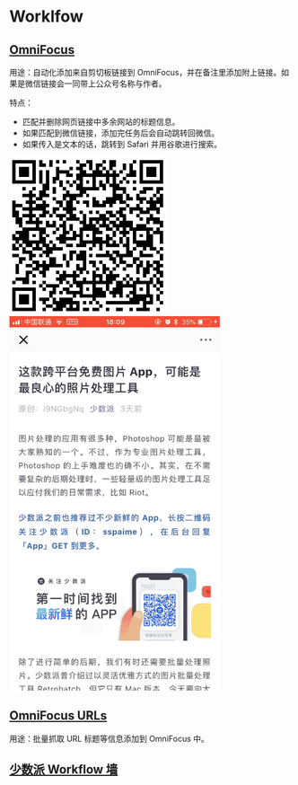 # Worklfow
## [OmniFocus](https://workflow.is/workflows/20e2800391254d0c8e9e4672891d99a3)
用途：自动化添加来自剪切板链接到 OmniFocus，并在备注里添加附上链接。如果是微信链接会一同带上公众号名称与作者。

特点：
- 匹配并删除网页链接中多余网站的标题信息。
- 如果匹配到微信链接，添加完任务后会自动跳转回微信。
- 如果传入是文本的话，跳转到 Safari 并用谷歌进行搜索。

![](/Workflow/PIC/OmniFocus.png)
<img src="/Workflow/PIC/OmniFocus.gif" width="375" height="667"/>

## [OmniFocus URLs](https://workflow.is/workflows/5a10a486d9834efb83ac13c581720391)
用途：批量抓取 URL 标题等信息添加到 OmniFocus 中。


## [少数派 Workflow 墙](http://workflow.sspai.com/#/main/workflow)